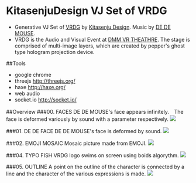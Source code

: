 # KitasenjuDesign VJ Set of VRDG
* Generative VJ Set of [VRDG](http://brdg.tokyo/) by [Kitasenju Design](https://kitasenjudesign.com). Music by [DE DE MOUSE](http://dedemouse.com/").
* VRDG is the Audio and Visual Event at [DMM VR THEATHRE](http://vr-theater.dmm.com/en/about/). The stage is comprised of multi-image layers, which are created by pepper's ghost type hologram projection device.


##Tools
* google chrome
* threejs http://threejs.org/
* haxe http://haxe.org/
* web audio
* socket.io http://socket.io/


##Overview
###00. FACES
DE DE MOUSE's face appears infinitely.　The face is deformed variously by sound with a parameter respectively.
![](http://67.media.tumblr.com/95e4beccd7bbc34fad0aa666813b5a52/tumblr_occrvomU5s1t1xi2oo1_1280.jpg)


###01. DE DE FACE
DE DE MOUSE's face is deformed by sound.
![](http://66.media.tumblr.com/c065580f2a9159a4123ba3c89bdd006f/tumblr_occrwieYID1t1xi2oo1_1280.jpg)


###02. EMOJI MOSAIC
Mosaic picture made from EMOJI. 
![](http://67.media.tumblr.com/73e5d0d64dcdca03f345b312c1298088/tumblr_ockvoth1PG1t1xi2oo1_1280.jpg)


###04. TYPO FISH
VRDG logo swims on screen using boids algorythm.
![](http://66.media.tumblr.com/474f7a38265f3e0332c554cbd184dea6/tumblr_ocku2gJtsF1t1xi2oo1_1280.jpg)

###05. OUTLINE
A point on the outline of the character is connected by a line and the character of the various expressions is made.
![](http://67.media.tumblr.com/f06aea58513b5d0853292ffea766ec9a/tumblr_ockujaL2p81t1xi2oo1_1280.jpg)

